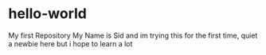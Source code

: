 # hello-world
My first Repository
My Name is Sid and im trying this for the first time, quiet a newbie here but i hope to learn a lot
